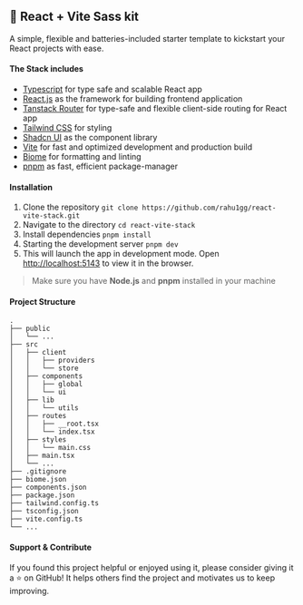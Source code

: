 ## 🚀 React + Vite Sass kit
A simple, flexible and batteries-included starter template to kickstart your React projects with ease.

#### The Stack includes
- [Typescript](https://www.typescriptlang.org/) for type safe and scalable React app
- [React.js](https://react.dev/) as the framework for building frontend application
- [Tanstack Router](https://tanstack.com/router/latest) for type-safe and flexible client-side routing for React app
- [Tailwind CSS](https://tailwindcss.com/) for styling
- [Shadcn UI](https://ui.shadcn.com/) as the component library
- [Vite](https://vitejs.dev/guide/) for fast and optimized development and production build
- [Biome](https://biomejs.dev/) for formatting and linting
- [pnpm](https://pnpm.io/) as fast, efficient package-manager

#### Installation
1. Clone the repository ```git clone https://github.com/rahu1gg/react-vite-stack.git```
2. Navigate to the directory ```cd react-vite-stack```
3. Install dependencies ```pnpm install```
4. Starting the development server ```pnpm dev```
5. This will launch the app in development mode. Open [http://localhost:5143](http://localhost:5143) to view it in the browser.

> Make sure you have __Node.js__ and __pnpm__ installed in your machine

#### Project Structure
```
.
├── public
│   └── ...
├── src
│   ├── client
│   │   ├── providers
│   │   └── store
│   ├── components
│   │   ├── global
│   │   └── ui
│   ├── lib
│   │   └── utils
│   ├── routes
│   │   ├── __root.tsx
│   │   └── index.tsx
│   ├── styles
│   │   └── main.css
│   ├── main.tsx
│   └── ...
├── .gitignore
├── biome.json
├── components.json
├── package.json
├── tailwind.config.ts
├── tsconfig.json
├── vite.config.ts
└── ...
```

#### Support & Contribute
If you found this project helpful or enjoyed using it, please consider giving it a ⭐️ on GitHub! It helps others find the project and motivates us to keep improving.

